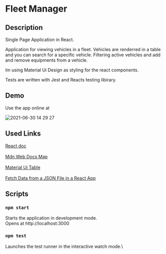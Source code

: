 # Fleet Manager

## Description

Single Page Application in React.

Application for viewing vehicles in a fleet.
Vehicles are renderred in a table and you can search for
a specific vehicle. Filtering active vehicles and add and remove equipments from a vehicle.

Im using Material Ui Design as styling for the react components.

Tests are written with Jest and Reacts testing libirary.

## Demo
Use the app online at 

![2021-06-30 14 29 27](https://user-images.githubusercontent.com/54401398/123960590-c30f5c00-d9af-11eb-8940-1c948999947f.gif)


## Used Links

[React doc](https://reactjs.org/docs/components-and-props.html)\
\
[Mdn Web Docs Map](https://developer.mozilla.org/en-US/docs/Web/JavaScript/Reference/Global_Objects/Map)\
\
[Material Ui Table](https://material-ui.com/components/tables/)\
\
[Fetch Data from a JSON File in a React App](https://www.pluralsight.com/guides/fetch-data-from-a-json-file-in-a-react-app)

## Scripts

### `npm start`

Starts the application in development mode.\
Opens at http://localhost:3000

### `npm test`

Launches the test runner in the interactive watch mode.\


